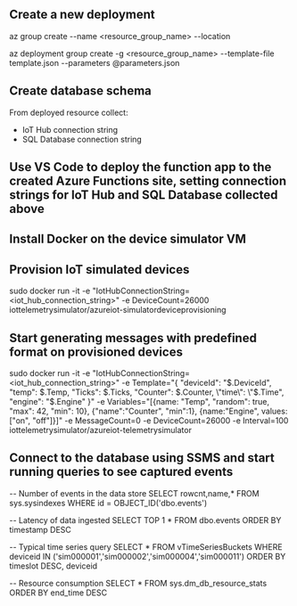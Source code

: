 
## Create a new deployment

az group create --name <resource_group_name> --location <location>

az deployment group create -g <resource_group_name> --template-file template.json --parameters @parameters.json

## Create database schema

From deployed resource collect:
 - IoT Hub connection string
 - SQL Database connection string

## Use VS Code to deploy the function app to the created Azure Functions site, setting connection strings for IoT Hub and SQL Database collected above

## Install Docker on the device simulator VM

## Provision IoT simulated devices
sudo docker run -it -e "IotHubConnectionString=<iot_hub_connection_string>" -e DeviceCount=26000 iottelemetrysimulator/azureiot-simulatordeviceprovisioning

## Start generating messages with predefined format on provisioned devices
sudo docker run -it -e "IotHubConnectionString=<iot_hub_connection_string>" -e Template="{ \"deviceId\": \"$.DeviceId\", \"temp\": $.Temp, \"Ticks\": $.Ticks, \"Counter\": $.Counter, \"time\": \"$.Time\", \"engine\": \"$.Engine\" }" -e Variables="[{name: \"Temp\", \"random\": true, \"max\": 42, \"min\": 10}, {\"name\":\"Counter\", \"min\":1}, {name:\"Engine\", values: [\"on\", \"off\"]}]" -e MessageCount=0 -e DeviceCount=26000 -e Interval=100 iottelemetrysimulator/azureiot-telemetrysimulator

## Connect to the database using SSMS and start running queries to see captured events

-- Number of events in the data store
SELECT rowcnt,name,* FROM sys.sysindexes WHERE id = OBJECT_ID('dbo.events')

-- Latency of data ingested
SELECT TOP 1 * FROM dbo.events ORDER BY timestamp DESC

-- Typical time series query
SELECT * FROM vTimeSeriesBuckets WHERE deviceid IN ('sim000001','sim000002','sim000004','sim000011') ORDER BY timeslot DESC, deviceid

-- Resource consumption
SELECT * FROM sys.dm_db_resource_stats ORDER BY end_time DESC